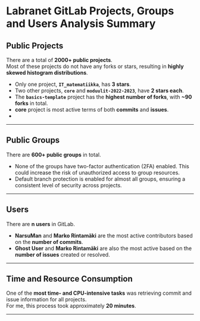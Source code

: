 # Labranet GitLab Projects, Groups and Users Analysis Summary

## Public Projects

There are a total of **2000+ public projects**.  
Most of these projects do not have any forks or stars, resulting in **highly skewed histogram distributions**.

- Only one project, **`IT_matematiikka`**, has **3 stars**.  
- Two other projects, **`core`** and **`moduulit-2022-2023`**, have **2 stars each**.  
- The **`basics-template`** project has the **highest number of forks**, with **~90 forks** in total.
- **core** project is most active terms of both **commits** and **issues**.
- 

---

## Public Groups

There are **600+ public groups** in total.

- None of the groups have two-factor authentication (2FA) enabled. This could increase the risk of unauthorized access to group resources.
- Default branch protection is enabled for almost all groups, ensuring a consistent level of security across projects.

---

## Users

There are **n users** in GitLab.

- **NarsuMan** and **Marko Rintamäki** are the most active contributors based on the **number of commits**.  
- **Ghost User** and **Marko Rintamäki** are also the most active based on the **number of issues** created or resolved.

---

## Time and Resource Consumption

One of the **most time- and CPU-intensive tasks** was retrieving commit and issue information for all projects.  
For me, this process took approximately **20 minutes**.

---
